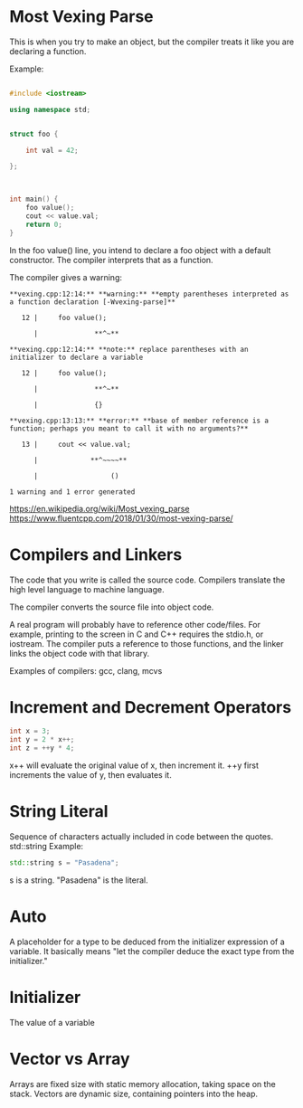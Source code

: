 # Most Vexing Parse

This is when you try to make an object, but the compiler treats it like you are declaring a function.

Example: 

```C++

#include <iostream>

using namespace std;


struct foo {

	int val = 42;

};

  

int main() {
	foo value();
	cout << value.val;
	return 0;
}
```
In the foo value() line, you intend to declare a foo object with a default constructor. The compiler interprets that as a function.

The compiler gives a warning:

```
**vexing.cpp:12:14:** **warning:** **empty parentheses interpreted as a function declaration [-Wvexing-parse]**

   12 |     foo value();

      |              **^~**

**vexing.cpp:12:14:** **note:** replace parentheses with an initializer to declare a variable

   12 |     foo value();

      |              **^~**

      |              {}

**vexing.cpp:13:13:** **error:** **base of member reference is a function; perhaps you meant to call it with no arguments?**

   13 |     cout << value.val;

      |             **^~~~~**

      |                  ()

1 warning and 1 error generated
```


https://en.wikipedia.org/wiki/Most_vexing_parse
https://www.fluentcpp.com/2018/01/30/most-vexing-parse/

# Compilers and Linkers
The code that you write is called the source code. 
Compilers translate the high level language to machine language. 

The compiler converts the source file into object code. 

A real program will probably have to reference other code/files. For example, printing to the screen in C and C++ requires the stdio.h, or iostream. The compiler puts a reference to those functions, and the linker links the object code with that library. 

Examples of compilers:
gcc, clang, mcvs
# Increment and Decrement Operators

```C++
int x = 3;
int y = 2 * x++;
int z = ++y * 4;
```

x++ will evaluate the original value of x, then increment it.  ++y first increments the value of y, then evaluates it.


# String Literal
Sequence of characters actually included in code between the quotes. 
std::string
Example:
```C++
std::string s = "Pasadena";
```
s is a string. "Pasadena" is the literal.

# Auto
A placeholder for a type to be deduced from the initializer expression of a variable. It basically means "let the compiler deduce the exact type from the initializer."

# Initializer
The value of a variable

# Vector vs Array
Arrays are fixed size with static memory allocation, taking space on the stack. Vectors are dynamic size, containing pointers into the heap. 